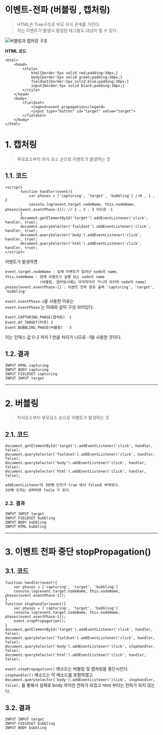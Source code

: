 이벤트-전파 (버블링 , 캡처링)
=======================
> HTML은 Tree구조로 부모 자식 관계를 가진다.  
> 이는 이벤트가 발생시 중첩된 태그들도 대상이 될 수 있다.  
  
![버블링과 캡처링 구조](https://user-images.githubusercontent.com/50267433/62018189-9b784d80-b1f4-11e9-9763-b9be95ce3670.PNG)
  
**HTML 코드**
```
<html>
    <head>
        <style>
            html{border:5px solid red;padding:30px;}
            body{border:5px solid green;padding:30px;}
            fieldset{border:5px solid blue;padding:30px;}
            input{border:5px solid black;padding:30px;}
        </style>
    </head>
    <body>
        <fieldset>
            <legend>event propagation</legend>
            <input type="button" id="target" value="target">          
        </fieldset>
    </body>
</html>
```

# 1. 캡처링
> 부모요소부터 자식 요소 순으로 이벤트가 발생하는 것

## 1.1. 코드
 ```
 <script>
        function handler(event){
            var phases = ['capturing', 'target', 'bubbling'] //0 , 1 , 2
            console.log(event.target.nodeName, this.nodeName, phases[event.eventPhase-1]); // 1 , 2 , 3 이므로 -1
        }
        document.getElementById('target').addEventListener('click', handler, true);
        document.querySelector('fieldset').addEventListener('click', handler, true);
        document.querySelector('body').addEventListener('click', handler, true);
        document.querySelector('html').addEventListener('click', handler, true);
 </script>
 ```
이벤트가 발생하면      
```
event.target.nodeName : 실제 이벤트가 일어난 node의 name.  
this.nodeName : 현재 이벤트가 실행 되는 node의 name 
                (버블링, 캡처링시에는 마지막까지 가니까 마지막 node의 name)  
phases[event.eventPhase-1] : 이벤트 전파 종류 출력 'capturing', 'target', 'bubbling'  
```
```event.eventPhase-1```을 사용한 이유는  
```event.eventPhase``` 는 아래와 같이 구성 되어있다.
```
Event.CAPTURING_PHASE(캡쳐링)	1
Event.AT_TARGET(타겟)	2
Event.BUBBLING_PHASE(버블링)	3
```
이는 인덱스 값 0-2 까지 1 만큼 차이가 나므로 -1을 사용한 것이다.
## 1.2. 결과
```
INPUT HTML capturing
INPUT BODY capturing
INPUT FIELDSET capturing
INPUT INPUT target
```
***
# 2. 버블링
> 자식요소부터 부모요소 순으로 이벤트가 발생하는 것  
## 2.1. 코드
```
document.getElementById('target').addEventListener('click', handler, false);
document.querySelector('fieldset').addEventListener('click', handler, false);
document.querySelector('body').addEventListener('click', handler, false);
document.querySelector('html').addEventListener('click', handler, false);

addEventListener의 3번째 인자가 true 에서 false로 바뀌었다.
3번째 인자는 생략하면 fasle 가 된다.
```
### 2.2. 결과
```
INPUT INPUT target
INPUT FIELDSET bubbling
INPUT BODY bubbling
INPUT HTML bubbling
```

***
# 3. 이벤트 전파 중단 stopPropagation()
## 3.1. 코드
```
function handler(event){
    var phases = ['capturing', 'target', 'bubbling']
    console.log(event.target.nodeName, this.nodeName, phases[event.eventPhase-1]);
}
function stophandler(event){
    var phases = ['capturing', 'target', 'bubbling']
    console.log(event.target.nodeName, this.nodeName, phases[event.eventPhase-1]);
    event.stopPropagation();
}
document.getElementById('target').addEventListener('click', handler, false);
document.querySelector('fieldset').addEventListener('click', handler, false);
document.querySelector('body').addEventListener('click', stophandler, false);
document.querySelector('html').addEventListener('click', handler, false);

```

```event.stopPropagation()``` 메소드는 버블링 및 캡쳐링을 중단시킨다.
```stophandler()``` 메소드는 이 메소드를 포함하였고  
```document.querySelector('body').addEventListener('click', stophandler, false);```
를 통해서 실제로 body 까지만 전파가 되었고 html 부터는 전파가 되지 않는다.


## 3.2. 결과
```
INPUT INPUT target
INPUT FIELDSET bubbling
INPUT BODY bubbling
```


